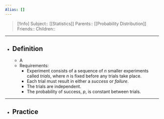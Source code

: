 ```yaml
---
Alias: []
---
```

> [!Info]
> Subject:: [[Statistics]]
> Parents:: [[Probability Distribution]]
> Friends:: 
> Children:: 
---
- ## Definition
	- A 
	- Requirements:
		- Experiment consists of a sequence of $n$ smaller experiments called *trials*, where $n$ is fixed before any trials take place.
		- Each trial must result in either a *success* or *failure*.
		- The trials are independent.
		- The probability of success, $p$, is constant between trials.
---
- ## Practice